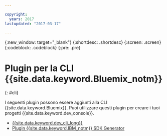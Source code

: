 ```yaml
---

copyright:
  years: 2017
lastupdated: "2017-03-17"

---
```

{:new_window: target="_blank"}
{:shortdesc: .shortdesc}
{:screen: .screen}
{:codeblock: .codeblock}
{:pre: .pre}

# Plugin per la CLI {{site.data.keyword.Bluemix_notm}} 
{: #cli}

I seguenti plugin possono essere aggiunti alla CLI {{site.data.keyword.Bluemix}}. Puoi utilizzare questi plugin per creare i tuoi progetti {{site.data.keyword.dev_console}}. 

* [{{site.data.keyword.dev_cli_long}}](dev_cli.html)
* [Plugin {{site.data.keyword.IBM_notm}} SDK Generator](sdk_cli.html)

